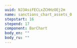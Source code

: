 ```yaml
---
uuid: NJ3AsiFECLxZCHHzOEj2m
name: sanctions_chart_assets_0
stepstart: 16
stepend: 17
component: BarChart
body_en: ""
body_ru: ""
---
```


